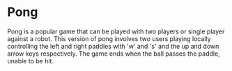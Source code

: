 # Pong

Pong is a popular game that can be played with two players or single player against a robot. This version of pong involves two users playing locally controlling the left and right paddles with 'w' and 's' and the up and down arrow keys respectively. The game ends when the ball passes the paddle, unable to be hit.
